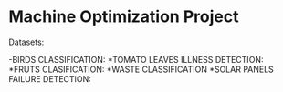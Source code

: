 # Machine Optimization Project

Datasets:

-BIRDS CLASSIFICATION: 
*TOMATO LEAVES ILLNESS DETECTION:
*FRUTS CLASIFICATION:
*WASTE CLASSIFICATION
*SOLAR PANELS FAILURE DETECTION:

